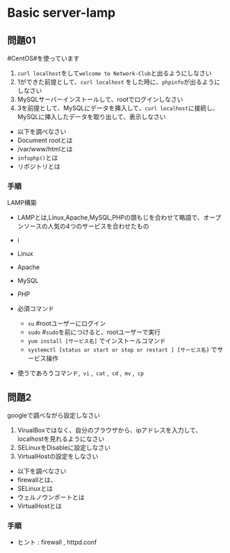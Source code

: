 # Basic server-lamp

## 問題01
#CentOS#を使っています

1. `curl localhost`をして`welcome to Network-Club`と出るようにしなさい
2. 1ができた前提として、`curl localhost` をした時に、`phpinfo`が出るようにしなさい
3. MySQLサーバーインストールして、rootでログインしなさい
4. 3を前提として、MySQLにデータを挿入して、`curl localhost`に接続し、MySQLに挿入したデータを取り出して、表示しなさい

- 以下を調べなさい
- Document rootとは
- /var/www/htmlとは  
- `infophp()`とは
- リポジトリとは


### 手順
LAMP構築
- LAMPとは,Linux,Apache,MySQL,PHPの頭もじを合わせて略語で、オープンソースの人気の4つのサービスを合わせたもの
- i[](basic_server.drawio)
- Linux 
- Apache 
- MySQL
- PHP

- 必須コマンド 　
  - `su` #rootユーザーにログイン
  - `sudo`  #`sudo`を前につけると、rootユーザーで実行
  - `yum install [サービス名]`   でインストールコマンド  
  - `systemctl [status or start or stop or restart ] [サービス名]`  でサービス操作



- 使うであろうコマンド,` vi` ,` cat` ,` cd` ,` mv` ,` cp` 

## 問題2
googleで調べながら設定しなさい

1. VirualBoxではなく、自分のブラウザから、ipアドレスを入力して、localhostを見れるようになさい 
2. SELinuxをDisableに設定しなさい
3. VirtualHostの設定をしなさい

- 以下を調べなさい
- firewallとは、
- SELinuxとは
- ウェルノウンポートとは
- VirtualHostとは


### 手順

- ヒント : firewall  , httpd.conf  